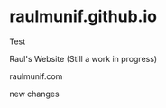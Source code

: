 # raulmunif.github.io

Test

Raul's Website 
(Still a work in progress)


raulmunif.com


new changes